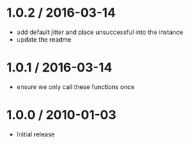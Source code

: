 
1.0.2 / 2016-03-14
==================

  * add default jitter and place unsuccessful into the instance
  * update the readme

1.0.1 / 2016-03-14
==================

  * ensure we only call these functions once

1.0.0 / 2010-01-03
==================

  * Initial release

